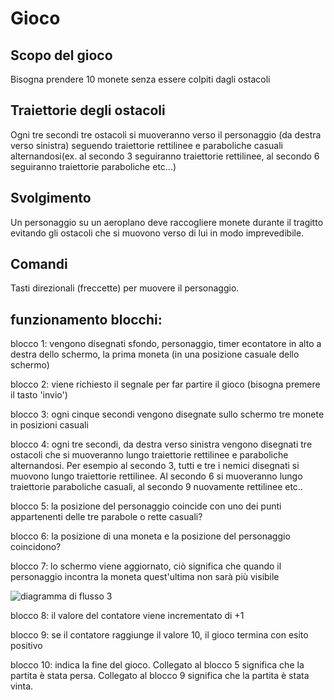 ﻿# Gioco

## Scopo del gioco

Bisogna prendere 10 monete senza essere colpiti dagli ostacoli

## Traiettorie degli ostacoli

Ogni tre secondi tre ostacoli si muoveranno verso il personaggio (da destra verso sinistra) seguendo traiettorie rettilinee e paraboliche casuali alternandosi(ex. al secondo 3 seguiranno traiettorie rettilinee, al secondo 6 seguiranno traiettorie paraboliche etc...)

## Svolgimento

Un personaggio su un aeroplano deve raccogliere monete durante il tragitto evitando gli ostacoli che si muovono verso di lui in modo imprevedibile.

## Comandi

Tasti direzionali (freccette) per muovere il personaggio.

## funzionamento blocchi: 
blocco 1: vengono disegnati sfondo, personaggio, timer econtatore in alto a destra dello schermo, la prima moneta (in una posizione casuale dello schermo)

blocco 2: viene richiesto il segnale per far partire il gioco (bisogna premere il tasto 'invio')

blocco 3: ogni cinque secondi vengono disegnate sullo schermo tre monete in posizioni casuali

blocco 4: ogni tre secondi, da destra verso sinistra vengono disegnati tre ostacoli che si muoveranno lungo traiettorie rettilinee e paraboliche alternandosi. 
Per esempio al secondo 3, tutti e tre i nemici disegnati si muovono lungo traiettorie rettilinee.
Al secondo 6 si muoveranno lungo traiettorie paraboliche casuali, al secondo 9 nuovamente rettilinee etc..

blocco 5: la posizione del personaggio coincide con uno dei punti appartenenti delle tre parabole o rette casuali? 

blocco 6: la posizione di una moneta e la posizione del personaggio coincidono?

blocco 7: lo schermo viene aggiornato, ciò significa che quando il personaggio incontra la moneta quest'ultima non sarà più visibile

![diagramma di flusso 3](https://user-images.githubusercontent.com/73583881/160933027-dc0ed9df-0c72-4576-a744-725e1e889bed.jpg)

blocco 8: il valore del contatore viene incrementato di +1

blocco 9: se il contatore raggiunge il valore 10, il gioco termina con esito positivo

blocco 10: indica la fine del gioco. 
Collegato al blocco 5 significa che la partita è stata persa.
Collegato al blocco 9 significa che la partita è stata vinta.
